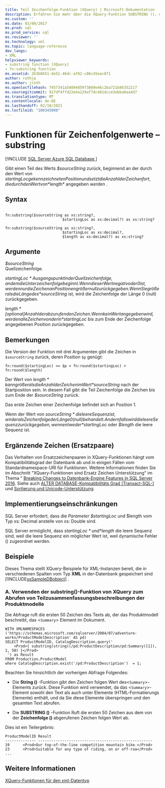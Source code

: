 ```yaml
---
title: Teil Zeichenfolge-Funktion (XQuery) | Microsoft-Dokumentation
description: Erfahren Sie mehr über die XQuery-Funktion SUBSTRING (), die den angegebenen Teil einer Quell Zeichenfolge zurückgibt.
ms.custom: ''
ms.date: 03/09/2017
ms.prod: sql
ms.prod_service: sql
ms.reviewer: ''
ms.technology: xml
ms.topic: language-reference
dev_langs:
- XML
helpviewer_keywords:
- substring function [XQuery]
- fn:substring function
ms.assetid: 2b3b8651-de51-46dc-af82-c86c45eac871
author: rothja
ms.author: jroth
ms.openlocfilehash: 7457341a5489485973869e46c2ba721b86352217
ms.sourcegitcommit: 917df4ffd22e4a229af7dc481dcce3ebba0aa4d7
ms.translationtype: MT
ms.contentlocale: de-DE
ms.lasthandoff: 02/10/2021
ms.locfileid: "100345008"
---
```

# <a name="functions-on-string-values---substring"></a>Funktionen für Zeichenfolgenwerte – substring
[!INCLUDE [SQL Server Azure SQL Database ](../includes/applies-to-version/sqlserver.md)]

  Gibt einen Teil des Werts *$sourceString* zurück, beginnend an der durch den Wert von $startingLoc gekennzeichneten Position und setzt die Anzahl der Zeichen fort, die durch den Wert von *$length* angegeben *werden* .  
  
## <a name="syntax"></a>Syntax  
  
```  
  
fn:substring($sourceString as xs:string?,  
                          $startingLoc as xs:decimal?) as xs:string?  
  
fn:substring($sourceString as xs:string?,  
                          $startingLoc as xs:decimal?,  
                          $length as xs:decimal?) as xs:string?  
```  
  
## <a name="arguments"></a>Argumente  
 *$sourceString*  
 Quellzeichenfolge.  
  
 *$startingLoc*  
 Ausgangspunkt in der Quellzeichenfolge, an dem die Unterzeichenfolge beginnt. Wenn dieser Wert negativ oder 0 ist, werden nur die Zeichen an Positionen größer null zurückgegeben. Wenn Sie größer als die Länge des *$sourceString* ist, wird die Zeichenfolge der Länge 0 (null) zurückgegeben.  
  
 *$length*  
 [optional] Anzahl der abzurufenden Zeichen. Wenn kein Wert angegeben wird, werden alle Zeichen von der in *$startingLoc* bis zum Ende der Zeichenfolge angegebenen Position zurückgegeben.  
  
## <a name="remarks"></a>Bemerkungen  
 Die Version der Funktion mit drei Argumenten gibt die Zeichen in `$sourceString` zurück, deren Position `$p` genügt:  
  
 `fn:round($startingLoc) <= $p < fn:round($startingLoc) + fn:round($length)`  
  
 Der Wert von *$length* kann größer als die Anzahl der Zeichen im Wert *$sourceString* nach der Startposition sein. In diesem Fall gibt die Teil Zeichenfolge die Zeichen bis zum Ende der *$sourceString* zurück.  
  
 Das erste Zeichen einer Zeichenfolge befindet sich an Position 1.  
  
 Wenn der Wert von *$sourceString* die leere Sequenz ist, wird er als Zeichenfolge der Länge 0 (null) behandelt. Andernfalls wird die leere Sequenz zurückgegeben, wenn entweder *$startingLoc* oder *$length* die leere Sequenz ist.  
  
## <a name="supplementary-characters-surrogate-pairs"></a>Ergänzende Zeichen (Ersatzpaare)  
 Das Verhalten von Ersatzzeichenpaaren in XQuery-Funktionen hängt vom Kompatibilitätsgrad der Datenbank ab und in einigen Fällen vom Standardnamespace-URI für Funktionen. Weitere Informationen finden Sie im Abschnitt "XQuery-Funktionen sind Ersatz Zeichen Unterstützung" im Thema " [Breaking Changes to Datenbank-Engine Features in SQL Server 2016](../database-engine/breaking-changes-to-database-engine-features-in-sql-server-2016.md). Siehe auch [ALTER DATABASE-Kompatibilitäts Grad &#40;Transact-SQL-&#41;](../t-sql/statements/alter-database-transact-sql-compatibility-level.md) und [Sortierung und Unicode-Unterstützung](../relational-databases/collations/collation-and-unicode-support.md).  
  
## <a name="implementation-limitations"></a>Implementierungseinschränkungen  
 SQL Server erfordert, dass die *Parameter* *$startingLoc* und $length vom Typ xs: Decimal anstelle von xs: Double sind.  
  
 SQL Server ermöglicht, dass *$startingLoc* und *$length* die leere Sequenz sind, weil die leere Sequenz ein möglicher Wert ist, weil dynamische Fehler () zugeordnet werden.  
  
## <a name="examples"></a>Beispiele  
 Dieses Thema stellt XQuery-Beispiele für XML-Instanzen bereit, die in verschiedenen Spalten vom Typ **XML** in der-Datenbank gespeichert sind [!INCLUDE[ssSampleDBobject](../includes/sssampledbobject-md.md)] .  
  
### <a name="a-using-the-substring-xquery-function-to-retrieve-partial-summary-product-model-descriptions"></a>A. Verwenden der substring()-Funktion von XQuery zum Abrufen von Teilzusammenfassungsbeschreibungen der Produktmodelle  
 Die Abfrage ruft die ersten 50 Zeichen des Texts ab, der das Produktmodell beschreibt, das <`Summary`> Element im Dokument.  
  
```  
WITH XMLNAMESPACES ('https://schemas.microsoft.com/sqlserver/2004/07/adventure-works/ProductModelDescription' AS pd)  
SELECT ProductModelID, CatalogDescription.query('  
    <Prod>{ substring(string((/pd:ProductDescription/pd:Summary)[1]), 1, 50) }</Prod>  
 ') as Result  
FROM Production.ProductModel  
where CatalogDescription.exist('/pd:ProductDescription')  = 1;  
```  
  
 Beachten Sie hinsichtlich der vorherigen Abfrage Folgendes:  
  
-   Die **String ()** -Funktion gibt den Zeichen folgen Wert des<`Summary`>-Elements zurück. Diese Funktion wird verwendet, da das <`Summary`>-Element sowohl den Text als auch unter Elemente (HTML-Formatierungs Elemente) enthält, und da Sie diese Elemente überspringen und den gesamten Text abrufen.  
  
-   Die **SUBSTRING ()** -Funktion Ruft die ersten 50 Zeichen aus dem von der **Zeichenfolge ()** abgerufenen Zeichen folgen Wert ab.  
  
 Dies ist ein Teilergebnis:  
  
```  
ProductModelID Result  
-------------- ----------------------------------------------------  
19      <Prod>Our top-of-the-line competition mountain bike.</Prod>   
23      <Prod>Suitable for any type of riding, on or off-roa</Prod>  
...  
```  
  
## <a name="see-also"></a>Weitere Informationen  
 [XQuery-Funktionen für den xml-Datentyp](../xquery/xquery-functions-against-the-xml-data-type.md)  
  
  
